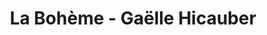 ---
title: "La Bohème - Gaëlle Hicauber"
url: /pey/la-boheme-gaelle-hicauber/
shop: centre de jardinage
---